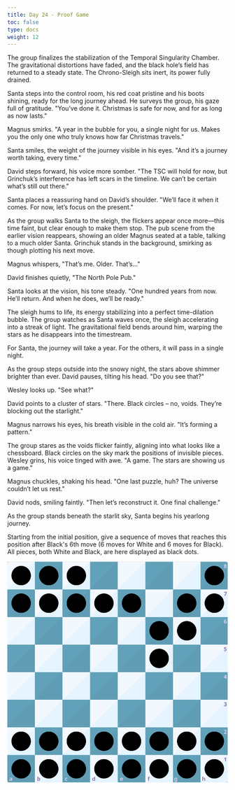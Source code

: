 ```yaml
---
title: Day 24 - Proof Game
toc: false
type: docs
weight: 12
---
```

The group finalizes the stabilization of the Temporal Singularity Chamber. The gravitational distortions have faded, and the black hole’s field has returned to a steady state. The Chrono-Sleigh sits inert, its power fully drained.

Santa steps into the control room, his red coat pristine and his boots shining, ready for the long journey ahead. He surveys the group, his gaze full of gratitude. "You’ve done it. Christmas is safe for now, and for as long as now lasts."

Magnus smirks. "A year in the bubble for you, a single night for us. Makes you the only one who truly knows how far Christmas travels."

Santa smiles, the weight of the journey visible in his eyes. "And it’s a journey worth taking, every time."

David steps forward, his voice more somber. "The TSC will hold for now, but Grinchuk’s interference has left scars in the timeline. We can’t be certain what’s still out there."

Santa places a reassuring hand on David’s shoulder. "We’ll face it when it comes. For now, let’s focus on the present."

As the group walks Santa to the sleigh, the flickers appear once more—this time faint, but clear enough to make them stop. The pub scene from the earlier vision reappears, showing an older Magnus seated at a table, talking to a much older Santa. Grinchuk stands in the background, smirking as though plotting his next move.

Magnus whispers, "That’s me. Older. That’s…"

David finishes quietly, "The North Pole Pub."

Santa looks at the vision, his tone steady. "One hundred years from now. He’ll return. And when he does, we’ll be ready."

The sleigh hums to life, its energy stabilizing into a perfect time-dilation bubble. The group watches as Santa waves once, the sleigh accelerating into a streak of light. The gravitational field bends around him, warping the stars as he disappears into the timestream.

For Santa, the journey will take a year. For the others, it will pass in a single night.

As the group steps outside into the snowy night, the stars above shimmer brighter than ever. David pauses, tilting his head. "Do you see that?"

Wesley looks up. "See what?"

David points to a cluster of stars. "There. Black circles – no, voids. They’re blocking out the starlight."

Magnus narrows his eyes, his breath visible in the cold air. "It’s forming a pattern."

The group stares as the voids flicker faintly, aligning into what looks like a chessboard. Black circles on the sky mark the positions of invisible pieces. Wesley grins, his voice tinged with awe. "A game. The stars are showing us a game."

Magnus chuckles, shaking his head. "One last puzzle, huh? The universe couldn’t let us rest."

David nods, smiling faintly. "Then let’s reconstruct it. One final challenge."

As the group stands beneath the starlit sky, Santa begins his yearlong journey.

Starting from the initial position, give a sequence of moves that reaches this position after Black's 6th move (6 moves for White and 6 moves for Black). All pieces, both White and Black, are here displayed as black dots. 

![Stellung Tag 24](/day24.jpg "hidden")

